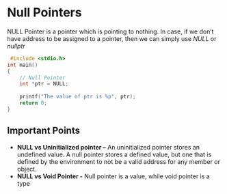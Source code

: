 # Null Pointers

NULL Pointer is a pointer which is pointing to nothing. In case, if we don’t have address to be assigned to a pointer, then we can simply use _NULL_ or _nullptr_

```cpp
 #include <stdio.h>
int main()
{
    // Null Pointer
    int *ptr = NULL;
      
    printf("The value of ptr is %p", ptr);
    return 0;
}
```

## Important Points

- __NULL vs Uninitialized pointer –__ An uninitialized pointer stores an undefined value. A null pointer stores a defined value, but one that is defined by the environment to not be a valid address for any member or object.
- __NULL vs Void Pointer -__ Null pointer is a value, while void pointer is a type
